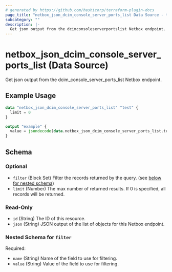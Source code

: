 ```yaml
---
# generated by https://github.com/hashicorp/terraform-plugin-docs
page_title: "netbox_json_dcim_console_server_ports_list Data Source - terraform-provider-netbox"
subcategory: ""
description: |-
  Get json output from the dcimconsoleserverportslist Netbox endpoint.
---
```


# netbox_json_dcim_console_server_ports_list (Data Source)

Get json output from the dcim_console_server_ports_list Netbox endpoint.

## Example Usage

```terraform
data "netbox_json_dcim_console_server_ports_list" "test" {
  limit = 0
}

output "example" {
  value = jsondecode(data.netbox_json_dcim_console_server_ports_list.test.json)
}
```

<!-- schema generated by tfplugindocs -->
## Schema

### Optional

- `filter` (Block Set) Filter the records returned by the query. (see [below for nested schema](#nestedblock--filter))
- `limit` (Number) The max number of returned results. If 0 is specified, all records will be returned.

### Read-Only

- `id` (String) The ID of this resource.
- `json` (String) JSON output of the list of objects for this Netbox endpoint.

<a id="nestedblock--filter"></a>
### Nested Schema for `filter`

Required:

- `name` (String) Name of the field to use for filtering.
- `value` (String) Value of the field to use for filtering.


